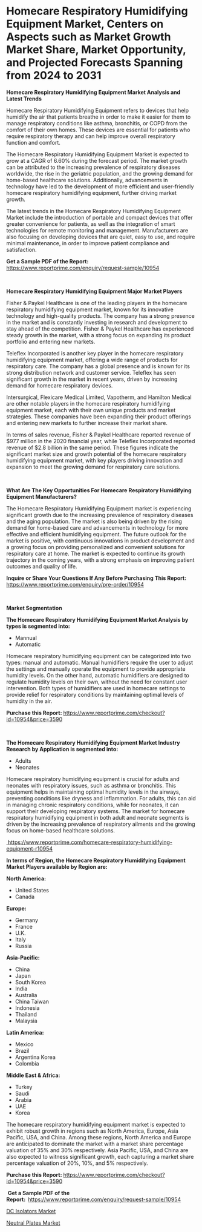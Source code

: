 <p><h1>Homecare Respiratory Humidifying Equipment Market, Centers on Aspects such as Market Growth Market Share, Market Opportunity, and Projected Forecasts Spanning from 2024 to 2031</h1></p><p><strong>Homecare Respiratory Humidifying Equipment Market Analysis and Latest Trends</strong></p>
<p><p>Homecare Respiratory Humidifying Equipment refers to devices that help humidify the air that patients breathe in order to make it easier for them to manage respiratory conditions like asthma, bronchitis, or COPD from the comfort of their own homes. These devices are essential for patients who require respiratory therapy and can help improve overall respiratory function and comfort.</p><p>The Homecare Respiratory Humidifying Equipment Market is expected to grow at a CAGR of 6.60% during the forecast period. The market growth can be attributed to the increasing prevalence of respiratory diseases worldwide, the rise in the geriatric population, and the growing demand for home-based healthcare solutions. Additionally, advancements in technology have led to the development of more efficient and user-friendly homecare respiratory humidifying equipment, further driving market growth.</p><p>The latest trends in the Homecare Respiratory Humidifying Equipment Market include the introduction of portable and compact devices that offer greater convenience for patients, as well as the integration of smart technologies for remote monitoring and management. Manufacturers are also focusing on developing devices that are quiet, easy to use, and require minimal maintenance, in order to improve patient compliance and satisfaction.</p></p>
<p><strong>Get a Sample PDF of the Report:&nbsp;</strong> <a href="https://www.reportprime.com/enquiry/request-sample/10954">https://www.reportprime.com/enquiry/request-sample/10954</a></p>
<p>&nbsp;</p>
<p><strong>Homecare Respiratory Humidifying Equipment Major Market Players</strong></p>
<p><p>Fisher & Paykel Healthcare is one of the leading players in the homecare respiratory humidifying equipment market, known for its innovative technology and high-quality products. The company has a strong presence in the market and is constantly investing in research and development to stay ahead of the competition. Fisher & Paykel Healthcare has experienced steady growth in the market, with a strong focus on expanding its product portfolio and entering new markets.</p><p>Teleflex Incorporated is another key player in the homecare respiratory humidifying equipment market, offering a wide range of products for respiratory care. The company has a global presence and is known for its strong distribution network and customer service. Teleflex has seen significant growth in the market in recent years, driven by increasing demand for homecare respiratory devices.</p><p>Intersurgical, Flexicare Medical Limited, Vapotherm, and Hamilton Medical are other notable players in the homecare respiratory humidifying equipment market, each with their own unique products and market strategies. These companies have been expanding their product offerings and entering new markets to further increase their market share.</p><p>In terms of sales revenue, Fisher & Paykel Healthcare reported revenue of $977 million in the 2020 financial year, while Teleflex Incorporated reported revenue of $2.8 billion in the same period. These figures indicate the significant market size and growth potential of the homecare respiratory humidifying equipment market, with key players driving innovation and expansion to meet the growing demand for respiratory care solutions.</p></p>
<p>&nbsp;</p>
<p><strong>What Are The Key Opportunities For Homecare Respiratory Humidifying Equipment Manufacturers?</strong></p>
<p><p>The Homecare Respiratory Humidifying Equipment market is experiencing significant growth due to the increasing prevalence of respiratory diseases and the aging population. The market is also being driven by the rising demand for home-based care and advancements in technology for more effective and efficient humidifying equipment. The future outlook for the market is positive, with continuous innovations in product development and a growing focus on providing personalized and convenient solutions for respiratory care at home. The market is expected to continue its growth trajectory in the coming years, with a strong emphasis on improving patient outcomes and quality of life.</p></p>
<p><strong>Inquire or Share Your Questions If Any Before Purchasing This Report:</strong> <a href="https://www.reportprime.com/enquiry/pre-order/10954">https://www.reportprime.com/enquiry/pre-order/10954</a></p>
<p>&nbsp;</p>
<p><strong>Market Segmentation</strong></p>
<p><strong>The Homecare Respiratory Humidifying Equipment Market Analysis by types is segmented into:</strong></p>
<p><ul><li>Mannual</li><li>Automatic</li></ul></p>
<p><p>Homecare respiratory humidifying equipment can be categorized into two types: manual and automatic. Manual humidifiers require the user to adjust the settings and manually operate the equipment to provide appropriate humidity levels. On the other hand, automatic humidifiers are designed to regulate humidity levels on their own, without the need for constant user intervention. Both types of humidifiers are used in homecare settings to provide relief for respiratory conditions by maintaining optimal levels of humidity in the air.</p></p>
<p><strong>Purchase this Report:&nbsp;</strong><a href="https://www.reportprime.com/checkout?id=10954&price=3590">https://www.reportprime.com/checkout?id=10954&price=3590</a></p>
<p>&nbsp;</p>
<p><strong>The Homecare Respiratory Humidifying Equipment Market Industry Research by Application is segmented into:</strong></p>
<p><ul><li>Adults</li><li>Neonates</li></ul></p>
<p><p>Homecare respiratory humidifying equipment is crucial for adults and neonates with respiratory issues, such as asthma or bronchitis. This equipment helps in maintaining optimal humidity levels in the airways, preventing conditions like dryness and inflammation. For adults, this can aid in managing chronic respiratory conditions, while for neonates, it can support their developing respiratory systems. The market for homecare respiratory humidifying equipment in both adult and neonate segments is driven by the increasing prevalence of respiratory ailments and the growing focus on home-based healthcare solutions.</p></p>
<p><a href="https://www.reportprime.com/homecare-respiratory-humidifying-equipment-r10954">&nbsp;https://www.reportprime.com/homecare-respiratory-humidifying-equipment-r10954</a></p>
<p><strong>In terms of Region, the Homecare Respiratory Humidifying Equipment Market Players available by Region are:</strong></p>
<p>
    <p> <strong> North America: </strong>
        <ul>
            <li>United States</li>
            <li>Canada</li>
        </ul>
        </p> 
    <p> <strong> Europe: </strong>
        <ul>
            <li>Germany</li>
            <li>France</li>
            <li>U.K.</li>
            <li>Italy</li>
            <li>Russia</li>
        </ul>
        </p> 
    <p> <strong> Asia-Pacific: </strong>
        <ul>
            <li>China</li>
            <li>Japan</li>
            <li>South Korea</li>
            <li>India</li>
            <li>Australia</li>
            <li>China Taiwan</li>
            <li>Indonesia</li>
            <li>Thailand</li>
            <li>Malaysia</li>
        </ul>
        </p> 
    <p> <strong> Latin America: </strong>
        <ul>
            <li>Mexico</li>
            <li>Brazil</li>
            <li>Argentina Korea</li>
            <li>Colombia</li>
        </ul>
        </p> 
    <p> <strong> Middle East & Africa: </strong>
        <ul>
            <li>Turkey</li>
            <li>Saudi</li>
            <li>Arabia</li>
            <li>UAE</li>
            <li>Korea</li>
        </ul>
    </p>
    </p>
<p><p>The homecare respiratory humidifying equipment market is expected to exhibit robust growth in regions such as North America, Europe, Asia Pacific, USA, and China. Among these regions, North America and Europe are anticipated to dominate the market with a market share percentage valuation of 35% and 30% respectively. Asia Pacific, USA, and China are also expected to witness significant growth, each capturing a market share percentage valuation of 20%, 10%, and 5% respectively.</p></p>
<p><strong>Purchase this Report: </strong><a href="https://www.reportprime.com/checkout?id=10954&price=3590">https://www.reportprime.com/checkout?id=10954&price=3590</a></p>
<p>&nbsp;<strong>Get a Sample PDF of the Report:&nbsp;&nbsp;</strong><a href="https://www.reportprime.com/enquiry/request-sample/10954">https://www.reportprime.com/enquiry/request-sample/10954</a></p>
<p><strong></strong></p>
<p><p><a href="https://eight-handstand-8fb.notion.site/Decoding-DC-Isolators-Market-Metrics-Market-Share-Trends-and-Growth-Patterns-a23b724aadf044328f7a1e0fb2cff1e9">DC Isolators Market</a></p><p><a href="https://github.com/Sinjinluong3e0awx2m195k76/Market-Research-Report-List-2/blob/main/neutral-plates-market.md">Neutral Plates Market</a></p></p>